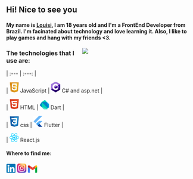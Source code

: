 ## Hi! Nice to see you

#### My name is [Louisi](https://www.linkedin.com/in/louisi-de-mello-tomasi-dalazen-497a04207/), I am 18 years old and I'm a FrontEnd Developer from Brazil. I'm facinated about technology and love learning it. Also, I like to play games and hang with my friends <3. 

<img src="https://i.pinimg.com/originals/12/78/45/127845a0cd31a3fc7ed551a01ef1ef56.gif" width="300px" align="right" />


### The technologies that I use are: 


 | :---                                               |     :---:                                             |

 | <img src="img/js.png" width="25px" /> JavaScript    | <img src="img/cs.png" width="25px" /> C# and asp.net  |
 
 | <img src="img/html.png" width="25px" /> HTML        | <img src="img/dart.png" width="25px" /> Dart          |
 
 | <img src="img/css.png" width="25px" />  css         | <img src="img/flutter.png" width="25px" />  Flutter   |
 
 | <img src="img/react.png" width="25px" /> React.js
 

 

 
 
 
 #### Where to find me:
<a href="https://www.linkedin.com/in/louisi-de-mello-tomasi-dalazen-497a04207/"><img src="img/linkedin.png" width="25px" /></a> 
<a href="https://www.instagram.com/louisimtd/"><img src="img/insta.png" width="25px" /></a> 
<a href="mailto:louisimtd@gmail.com"><img src="img/gmail.png" width="25px" /></a>




